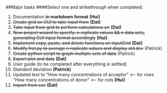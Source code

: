 ##Major tasks 
####Select one and strikethrough when completed.

1. Documentation **in markdown format**  **(Hui)**
2. ~~Create grid on GUI to take input from~~ **(Dat)**
3. ~~Take input from grid to perform calculations on~~ **(Dat)**
4. ~~New project wizard to specify: n replicate values && n data sets, generating GUI input format accordingly~~ **(Hui)**
5. ~~Implement copy, paste, and delete functions on inputGrid~~ **(Dat)**
6. ~~Modify fret.py to average n replicate values and display std dev~~ (Patrick)
7. ~~Create python script to graph multiple sets of data~~ (Patrick)
8. ~~Export plot and data~~ **(Dat)**
9. User guide (to be completed after everything is settled)
10. Standard deviation **(Patrick)**
11. Updated text to "How many concentrations of acceptor" <-- for rows
                    "How many concentrations of donor" <-- for cols **(Hui)**
12. ~~Import from csv~~ **(Dat)**
